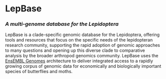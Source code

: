 # LepBase


### *A multi-genome database for the Lepidoptera*

LepBase is a clade-specific genomic database for the Lepidoptera, offering tools and resources that focus on the specific needs of the lepidopteran research community, supporting the rapid adoption of genomic approaches to many questions and opening up this diverse clade to comparative analysis by the broader arthropod genomics community.  LepBase uses the [EnsEMBL Genomes](http://ensemblgenomes.org/) architecture to deliver integrated access to a rapidly growing corpus of genomic data for economically and biologically important species of butterflies and moths.